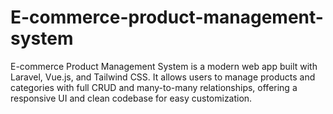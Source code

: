 # E-commerce-product-management-system
E-commerce Product Management System is a modern web app built with Laravel, Vue.js, and Tailwind CSS. It allows users to manage products and categories with full CRUD and many-to-many relationships, offering a responsive UI and clean codebase for easy customization.
